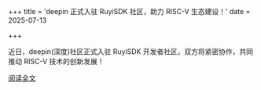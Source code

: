 +++
title = 'deepin 正式入驻 RuyiSDK 社区，助力 RISC-V 生态建设！'
date = 2025-07-13

+++

近日，deepin(深度)社区正式入驻 RuyiSDK 开发者社区，双方将紧密协作，共同推动 RISC-V 技术的创新发展！

[阅读全文](https://mp.weixin.qq.com/s/9Z5eNN-D84oUVGEo0A-04Q)

